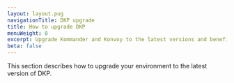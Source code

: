 ```yaml
---
layout: layout.pug
navigationTitle: DKP upgrade
title: How to upgrade DKP
menuWeight: 8
excerpt: Upgrade Kommander and Konvoy to the latest versions and benefit from the full DKP experience
beta: false
---
```


This section describes how to upgrade your environment to the latest version of DKP.

